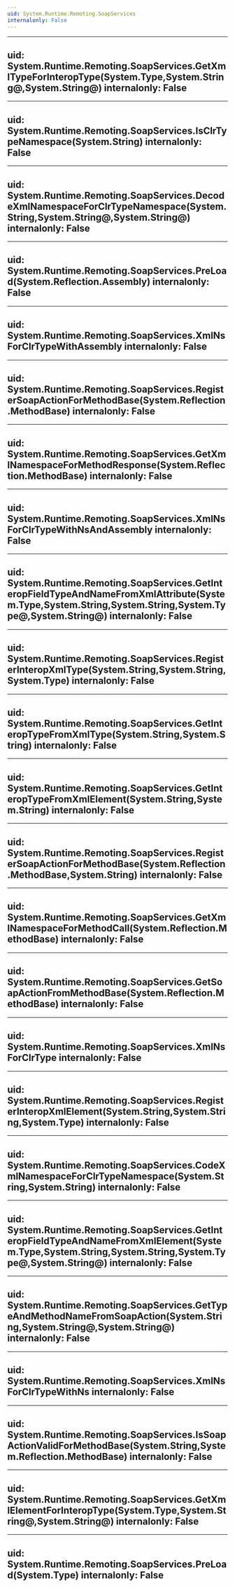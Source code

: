 ```yaml
---
uid: System.Runtime.Remoting.SoapServices
internalonly: False
---
```


---
uid: System.Runtime.Remoting.SoapServices.GetXmlTypeForInteropType(System.Type,System.String@,System.String@)
internalonly: False
---

---
uid: System.Runtime.Remoting.SoapServices.IsClrTypeNamespace(System.String)
internalonly: False
---

---
uid: System.Runtime.Remoting.SoapServices.DecodeXmlNamespaceForClrTypeNamespace(System.String,System.String@,System.String@)
internalonly: False
---

---
uid: System.Runtime.Remoting.SoapServices.PreLoad(System.Reflection.Assembly)
internalonly: False
---

---
uid: System.Runtime.Remoting.SoapServices.XmlNsForClrTypeWithAssembly
internalonly: False
---

---
uid: System.Runtime.Remoting.SoapServices.RegisterSoapActionForMethodBase(System.Reflection.MethodBase)
internalonly: False
---

---
uid: System.Runtime.Remoting.SoapServices.GetXmlNamespaceForMethodResponse(System.Reflection.MethodBase)
internalonly: False
---

---
uid: System.Runtime.Remoting.SoapServices.XmlNsForClrTypeWithNsAndAssembly
internalonly: False
---

---
uid: System.Runtime.Remoting.SoapServices.GetInteropFieldTypeAndNameFromXmlAttribute(System.Type,System.String,System.String,System.Type@,System.String@)
internalonly: False
---

---
uid: System.Runtime.Remoting.SoapServices.RegisterInteropXmlType(System.String,System.String,System.Type)
internalonly: False
---

---
uid: System.Runtime.Remoting.SoapServices.GetInteropTypeFromXmlType(System.String,System.String)
internalonly: False
---

---
uid: System.Runtime.Remoting.SoapServices.GetInteropTypeFromXmlElement(System.String,System.String)
internalonly: False
---

---
uid: System.Runtime.Remoting.SoapServices.RegisterSoapActionForMethodBase(System.Reflection.MethodBase,System.String)
internalonly: False
---

---
uid: System.Runtime.Remoting.SoapServices.GetXmlNamespaceForMethodCall(System.Reflection.MethodBase)
internalonly: False
---

---
uid: System.Runtime.Remoting.SoapServices.GetSoapActionFromMethodBase(System.Reflection.MethodBase)
internalonly: False
---

---
uid: System.Runtime.Remoting.SoapServices.XmlNsForClrType
internalonly: False
---

---
uid: System.Runtime.Remoting.SoapServices.RegisterInteropXmlElement(System.String,System.String,System.Type)
internalonly: False
---

---
uid: System.Runtime.Remoting.SoapServices.CodeXmlNamespaceForClrTypeNamespace(System.String,System.String)
internalonly: False
---

---
uid: System.Runtime.Remoting.SoapServices.GetInteropFieldTypeAndNameFromXmlElement(System.Type,System.String,System.String,System.Type@,System.String@)
internalonly: False
---

---
uid: System.Runtime.Remoting.SoapServices.GetTypeAndMethodNameFromSoapAction(System.String,System.String@,System.String@)
internalonly: False
---

---
uid: System.Runtime.Remoting.SoapServices.XmlNsForClrTypeWithNs
internalonly: False
---

---
uid: System.Runtime.Remoting.SoapServices.IsSoapActionValidForMethodBase(System.String,System.Reflection.MethodBase)
internalonly: False
---

---
uid: System.Runtime.Remoting.SoapServices.GetXmlElementForInteropType(System.Type,System.String@,System.String@)
internalonly: False
---

---
uid: System.Runtime.Remoting.SoapServices.PreLoad(System.Type)
internalonly: False
---
